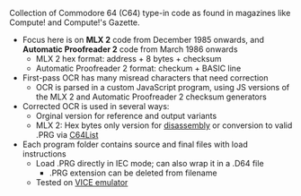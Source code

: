 Collection of Commodore 64 (C64) type-in code as found in magazines like Compute! and Compute!'s Gazette.
* Focus here is on **MLX 2** code from December 1985 onwards, and **Automatic Proofreader 2** code from March 1986 onwards
  * MLX 2 hex format: address + 8 bytes + checksum
  * Automatic Proofreader 2 format: checkum + BASIC line
* First-pass OCR has many misread characters that need correction
  *  OCR is parsed in a custom JavaScript program, using JS versions of the MLX 2 and Automatic Proofreader 2 checksum generators
* Corrected OCR is used in several ways:
  * Orginal version for reference and output variants
  * MLX 2: Hex bytes only version for [disassembly](https://www.masswerk.at/6502/disassembler.html) or conversion to valid .PRG via [C64List](https://www.c64-wiki.com/wiki/C64list)
* Each program folder contains source and final files with load instructions
  * Load .PRG directly in IEC mode; can also wrap it in a .D64 file
    * .PRG extension can be deleted from filename
  * Tested on [VICE emulator](https://vice-emu.sourceforge.io/)
